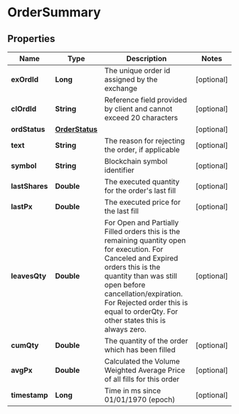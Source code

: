 

# OrderSummary

## Properties

Name | Type | Description | Notes
------------ | ------------- | ------------- | -------------
**exOrdId** | **Long** | The unique order id assigned by the exchange |  [optional]
**clOrdId** | **String** | Reference field provided by client and cannot exceed 20 characters |  [optional]
**ordStatus** | [**OrderStatus**](OrderStatus.md) |  |  [optional]
**text** | **String** | The reason for rejecting the order, if applicable |  [optional]
**symbol** | **String** | Blockchain symbol identifier |  [optional]
**lastShares** | **Double** | The executed quantity for the order&#39;s last fill |  [optional]
**lastPx** | **Double** | The executed price for the last fill |  [optional]
**leavesQty** | **Double** | For Open and Partially Filled orders this is the remaining quantity open for execution. For Canceled and Expired orders this is the quantity than was still open before cancellation/expiration. For Rejected order this is equal to orderQty. For other states this is always zero. |  [optional]
**cumQty** | **Double** | The quantity of the order which has been filled |  [optional]
**avgPx** | **Double** | Calculated the Volume Weighted Average Price of all fills for this order |  [optional]
**timestamp** | **Long** | Time in ms since 01/01/1970 (epoch) |  [optional]




